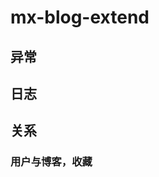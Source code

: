 mx-blog-extend
===============================================================================

>

## 异常

## 日志

## 关系

### 用户与博客，收藏
  
